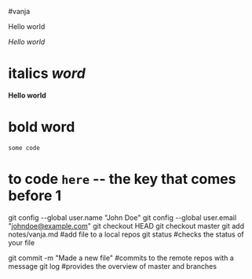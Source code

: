 #vanja

Hello world

_Hello world_
# italics _word_

**Hello world**
# bold **word**

`some code`
# to code `here` -- the key that comes before 1

git config --global user.name "John Doe"
git config --global user.email "johndoe@example.com"
git checkout HEAD
git checkout master
git add notes/vanja.md #add file to a local repos
git status #checks the status of your file

git commit -m "Made a new file" #commits to the remote repos with a message
git log #provides the overview of master and branches
